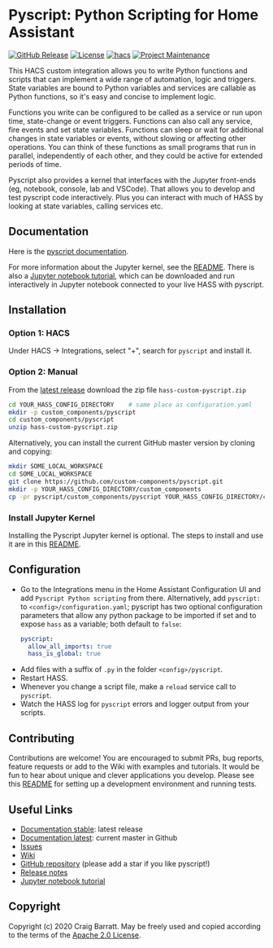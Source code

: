 # Pyscript: Python Scripting for Home Assistant

[![GitHub Release](https://img.shields.io/github/release/custom-components/pyscript.svg?style=for-the-badge)](https://github.com/custom-components/pyscript/releases)
[![License](https://img.shields.io/github/license/custom-components/pyscript.svg?style=for-the-badge)](LICENSE)
[![hacs](https://img.shields.io/badge/HACS-Default-orange.svg?style=for-the-badge)](https://github.com/custom-components/hacs)
[![Project Maintenance](https://img.shields.io/badge/maintainer-%40craigbarratt-blue.svg?style=for-the-badge)](https://github.com/craigbarratt)

This HACS custom integration allows you to write Python functions and scripts that can implement a
wide range of automation, logic and triggers. State variables are bound to Python variables and
services are callable as Python functions, so it's easy and concise to implement logic.

Functions you write can be configured to be called as a service or run upon time, state-change or
event triggers. Functions can also call any service, fire events and set state variables.  Functions
can sleep or wait for additional changes in state variables or events, without slowing or affecting
other operations. You can think of these functions as small programs that run in parallel,
independently of each other, and they could be active for extended periods of time.

Pyscript also provides a kernel that interfaces with the Jupyter front-ends (eg, notebook, console,
lab and VSCode). That allows you to develop and test pyscript code interactively. Plus you can interact
with much of HASS by looking at state variables, calling services etc.

## Documentation

Here is the [pyscript documentation](https://hacs-pyscript.readthedocs.io/en/stable).

For more information about the Jupyter kernel, see the [README](https://github.com/craigbarratt/hass-pyscript-jupyter/blob/master/README.md).
There is also a [Jupyter notebook tutorial](https://nbviewer.jupyter.org/github/craigbarratt/hass-pyscript-jupyter/blob/master/pyscript_tutorial.ipynb),
which can be downloaded and run interactively in Jupyter notebook connected to your live HASS with pyscript.

## Installation

### Option 1: HACS

Under HACS -> Integrations, select "+", search for `pyscript` and install it.

### Option 2: Manual

From the [latest release](https://github.com/custom-components/pyscript/releases) download the zip file `hass-custom-pyscript.zip`
```bash
cd YOUR_HASS_CONFIG_DIRECTORY    # same place as configuration.yaml
mkdir -p custom_components/pyscript
cd custom_components/pyscript
unzip hass-custom-pyscript.zip
```

Alternatively, you can install the current GitHub master version by cloning and copying:
```bash
mkdir SOME_LOCAL_WORKSPACE
cd SOME_LOCAL_WORKSPACE
git clone https://github.com/custom-components/pyscript.git
mkdir -p YOUR_HASS_CONFIG_DIRECTORY/custom_components
cp -pr pyscript/custom_components/pyscript YOUR_HASS_CONFIG_DIRECTORY/custom_components
```

### Install Jupyter Kernel

Installing the Pyscript Jupyter kernel is optional.  The steps to install and use it are in
this [README](https://github.com/craigbarratt/hass-pyscript-jupyter/blob/master/README.md).

## Configuration

* Go to the Integrations menu in the Home Assistant Configuration UI and add `Pyscript Python scripting` from there. Alternatively, add `pyscript:` to `<config>/configuration.yaml`; pyscript has two optional configuration parameters that allow any python package to be imported if set and to expose `hass` as a variable; both default to `false`:
    ```yaml
    pyscript:
      allow_all_imports: true
      hass_is_global: true
    ```
* Add files with a suffix of `.py` in the folder `<config>/pyscript`.
* Restart HASS.
* Whenever you change a script file, make a `reload` service call to `pyscript`.
* Watch the HASS log for `pyscript` errors and logger output from your scripts.

## Contributing

Contributions are welcome! You are encouraged to submit PRs, bug reports, feature requests or add to
the Wiki with examples and tutorials. It would be fun to hear about unique and clever applications
you develop. Please see this [README](https://github.com/custom-components/pyscript/tree/master/tests)
for setting up a development environment and running tests.

## Useful Links

* [Documentation stable](https://hacs-pyscript.readthedocs.io/en/stable): latest release
* [Documentation latest](https://hacs-pyscript.readthedocs.io/en/latest): current master in Github
* [Issues](https://github.com/custom-components/pyscript/issues)
* [Wiki](https://github.com/custom-components/pyscript/wiki)
* [GitHub repository](https://github.com/custom-components/pyscript) (please add a star if you like pyscript!)
* [Release notes](https://github.com/custom-components/pyscript/releases)
* [Jupyter notebook tutorial](https://nbviewer.jupyter.org/github/craigbarratt/hass-pyscript-jupyter/blob/master/pyscript_tutorial.ipynb)

## Copyright

Copyright (c) 2020 Craig Barratt.  May be freely used and copied according to the terms of the
[Apache 2.0 License](LICENSE).
